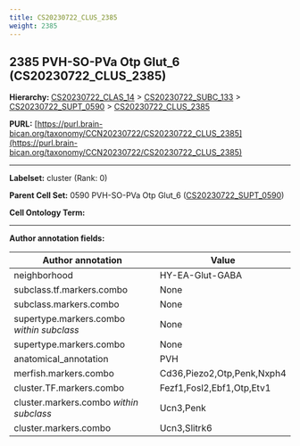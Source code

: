 ```yaml
---
title: CS20230722_CLUS_2385
weight: 2385
---
```

## 2385 PVH-SO-PVa Otp Glut_6 (CS20230722_CLUS_2385)
<b>Hierarchy: </b>
[CS20230722_CLAS_14](../CS20230722_CLAS_14) >
[CS20230722_SUBC_133](../CS20230722_SUBC_133) >
[CS20230722_SUPT_0590](../CS20230722_SUPT_0590) >
[CS20230722_CLUS_2385](../CS20230722_CLUS_2385)

**PURL:** [https://purl.brain-bican.org/taxonomy/CCN20230722/CS20230722_CLUS_2385](https://purl.brain-bican.org/taxonomy/CCN20230722/CS20230722_CLUS_2385)

---


**Labelset:** cluster (Rank: 0)

**Parent Cell Set:** 0590 PVH-SO-PVa Otp Glut_6 ([CS20230722_SUPT_0590](../CS20230722_SUPT_0590))



**Cell Ontology Term:** 

[MARKER GENES.]: #


---

[TRANSFERRED ANNOTATIONS.]: #


[AUTHOR ANNOTATION FIELDS.]: #


**Author annotation fields:**

| Author annotation | Value |
|-------------------|-------|
|neighborhood|HY-EA-Glut-GABA|
|subclass.tf.markers.combo|None|
|subclass.markers.combo|None|
|supertype.markers.combo _within subclass_|None|
|supertype.markers.combo|None|
|anatomical_annotation|PVH|
|merfish.markers.combo|Cd36,Piezo2,Otp,Penk,Nxph4|
|cluster.TF.markers.combo|Fezf1,Fosl2,Ebf1,Otp,Etv1|
|cluster.markers.combo _within subclass_|Ucn3,Penk|
|cluster.markers.combo|Ucn3,Slitrk6|

